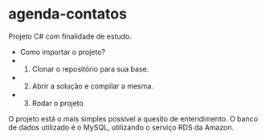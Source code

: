 # agenda-contatos
Projeto C# com finalidade de estudo.

- Como importar o projeto?
- 1) Clonar o repositório para sua base.
- 2) Abrir a solução e compilar a mesma.
- 3) Rodar o projeto

O projeto está o mais simples possível a quesito de entendimento. O banco de dados utilizado é o MySQL, utilizando o serviço RDS da Amazon.
